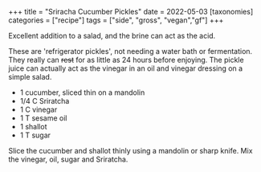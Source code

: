 +++
title = "Sriracha Cucumber Pickles"
date = 2022-05-03
[taxonomies]
categories = ["recipe"]
tags = ["side", "gross", "vegan","gf"]
+++


Excellent addition to a salad, and the brine can act as the acid. 

<!-- more -->
These are 'refrigerator pickles', not needing a water bath or fermentation.
They really can ~~rest~~ for as little as 24 hours before enjoying.  The pickle juice
 can actually act as the vinegar in an oil and vinegar dressing on a simple salad.

- 1 cucumber, sliced thin on a mandolin
- 1/4 C Sriratcha
- 1 C vinegar
- 1 T sesame oil
- 1 shallot
- 1 T sugar

Slice the cucumber and shallot thinly using a mandolin or sharp knife.  Mix the vinegar, oil, sugar and Sriratcha.
 
